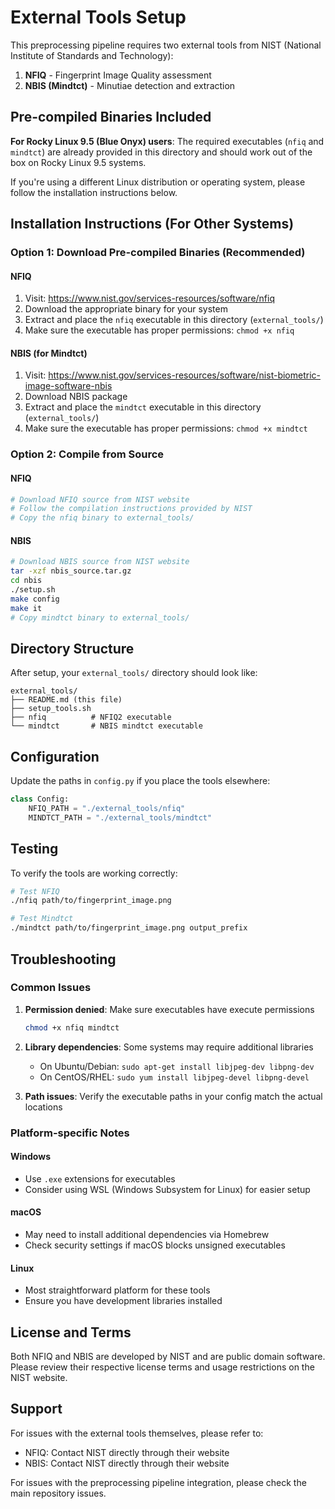 # External Tools Setup

This preprocessing pipeline requires two external tools from NIST (National Institute of Standards and Technology):

1. **NFIQ** - Fingerprint Image Quality assessment
2. **NBIS (Mindtct)** - Minutiae detection and extraction

## Pre-compiled Binaries Included

**For Rocky Linux 9.5 (Blue Onyx) users**: The required executables (`nfiq` and `mindtct`) are already provided in this directory and should work out of the box on Rocky Linux 9.5 systems.

If you're using a different Linux distribution or operating system, please follow the installation instructions below.

## Installation Instructions (For Other Systems)

### Option 1: Download Pre-compiled Binaries (Recommended)

#### NFIQ
1. Visit: https://www.nist.gov/services-resources/software/nfiq
2. Download the appropriate binary for your system
3. Extract and place the `nfiq` executable in this directory (`external_tools/`)
4. Make sure the executable has proper permissions: `chmod +x nfiq`

#### NBIS (for Mindtct)
1. Visit: https://www.nist.gov/services-resources/software/nist-biometric-image-software-nbis
2. Download NBIS package
3. Extract and place the `mindtct` executable in this directory (`external_tools/`)
4. Make sure the executable has proper permissions: `chmod +x mindtct`

### Option 2: Compile from Source

#### NFIQ
```bash
# Download NFIQ source from NIST website
# Follow the compilation instructions provided by NIST
# Copy the nfiq binary to external_tools/
```

#### NBIS
```bash
# Download NBIS source from NIST website
tar -xzf nbis_source.tar.gz
cd nbis
./setup.sh
make config
make it
# Copy mindtct binary to external_tools/
```

## Directory Structure

After setup, your `external_tools/` directory should look like:

```
external_tools/
├── README.md (this file)
├── setup_tools.sh
├── nfiq          # NFIQ2 executable
└── mindtct       # NBIS mindtct executable
```

## Configuration

Update the paths in `config.py` if you place the tools elsewhere:

```python
class Config:
    NFIQ_PATH = "./external_tools/nfiq"
    MINDTCT_PATH = "./external_tools/mindtct"
```

## Testing

To verify the tools are working correctly:

```bash
# Test NFIQ
./nfiq path/to/fingerprint_image.png

# Test Mindtct  
./mindtct path/to/fingerprint_image.png output_prefix
```

## Troubleshooting

### Common Issues

1. **Permission denied**: Make sure executables have execute permissions
   ```bash
   chmod +x nfiq mindtct
   ```

2. **Library dependencies**: Some systems may require additional libraries
   - On Ubuntu/Debian: `sudo apt-get install libjpeg-dev libpng-dev`
   - On CentOS/RHEL: `sudo yum install libjpeg-devel libpng-devel`

3. **Path issues**: Verify the executable paths in your config match the actual locations

### Platform-specific Notes

#### Windows
- Use `.exe` extensions for executables
- Consider using WSL (Windows Subsystem for Linux) for easier setup

#### macOS  
- May need to install additional dependencies via Homebrew
- Check security settings if macOS blocks unsigned executables

#### Linux
- Most straightforward platform for these tools
- Ensure you have development libraries installed

## License and Terms

Both NFIQ and NBIS are developed by NIST and are public domain software. Please review their respective license terms and usage restrictions on the NIST website.

## Support

For issues with the external tools themselves, please refer to:
- NFIQ: Contact NIST directly through their website
- NBIS: Contact NIST directly through their website

For issues with the preprocessing pipeline integration, please check the main repository issues.
